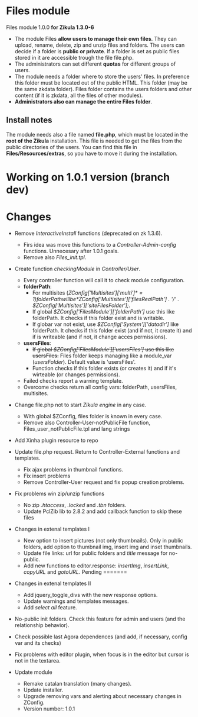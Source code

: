 Files module
============
Files module 1.0.0 **for Zikula 1.3.0-6**

  - The module Files **allow users to manage their own files**. They can upload, rename, delete, zip and unzip files and folders. The users can decide if a folder is **public or private**. If a folder is set as public files stored in it are accessible trough the file file.php.
  - The administrators can set different **quotas** for different groups of users.
  - The module needs a folder where to store the users' files. In preference this folder must be located out of the public HTML. This folder (may be the same zkdata folder). Files folder contains the users folders and other content (if it is zkdata, all the files of other modules).
  - **Administrators also can manage the entire Files folder**.

Install notes
-------------
The module needs also a file named **file.php**, which must be located in the **root of the Zikula** installation. This file is needed to get the files from the public directories of the users. You can find this file in **Files/Resources/extras**, so you have to move it during the installation.

Working on 1.0.1 version (**branch dev**)
=========================================

Changes
=======
  - Remove *InteractiveInstall* functions (deprecated on zk 1.3.6).
      - Firs idea was move this functions to a *Controller-Admin-config* functions. Unnecesary after 1.0.1 goals.
      - Remove also *Files_init.tpl*.

  - Create function *checkingModule* in *Controller/User*.
      - Every controller function will call it to check module configuration.
      - **folderPath**:
        - For multisites (*$ZConfig['Multisites']['multi']* = 1) folderPath will be *$ZConfig['Multisites']['filesRealPath'] . '/' . $ZConfig['Multisites']['siteFilesFolder'];*.
        - If global *$ZConfig['FilesModule']['folderPath']* use this like folderPath. It checks if this folder exist and is writable.
        - If globar var not exist, use *$ZConfig['System']['datadir']* like folderPath. It checks if this folder exist (and if not, it create it) and if is writeable (and if not, it change acces permissions).
      - **usersFiles**:
        - ~~If global *$ZConfig['FilesModule']['usersFiles']* use this like usersFiles.~~ Files folder keeps managing like a module_var (*usersFolder*). Default value is 'usersFiles'.
        - Function checks if this folder exists (or creates it) and if it's wirteable (or changes permissions).
      - Failed checks report a warning template.
      - Overcome checks return all config vars: folderPath, usersFiles, multisites.

  - Change file.php not to start *Zikula engine* in any case.
      - With global $ZConfig, files folder is known in every case.
      - Remove also Controller-User-notPublicFile function, Files_user_notPublicFile.tpl and lang strings

  - Add Xinha plugin resource to repo

  - Update file.php request. Return to Controller-External functions and templates.
      - Fix ajax problems in thumbnail functions.
      - Fix insert problems
      - Remove Controller-User request and fix popup creation problems.

  - Fix problems win zip/unzip functions
     - No zip *.htaccess*, *.locked* and *.tbn* folders.
     - Update PclZib lib to 2.8.2 and add callback function to skip these files

  - Changes in extenal templates I
      - New option to insert pictures (not only thumbnails). Only in public folders, add option to thumbnail img, insert img and inset thumbnails.
      - Update file links: url for public folders and *title* message for no-public.
      - Add new functions to editor.response: *insertImg*, *insertLink*, *copyURL* and *gotoURL*.
Pending
=======

  - Changes in extenal templates II
      - Add jquery_toggle_divs with the new response options.
      - Update warnings and templates messages.
      - Add *select all* feature.

  - No-public init folders. Check this feature for admin and users (and the relationship behavior).

  - Check possible last Agora dependences (and add, if necessary, config var and its checks)

  - Fix problems with editor plugin, when focus is in the editor but cursor is not in the textarea.

  - Update module
      - Remake catalan translation (many changes).
      - Update installer.
      - Upgrade removing vars and alerting about necessary changes in ZConfig.
      - Version number: 1.0.1
